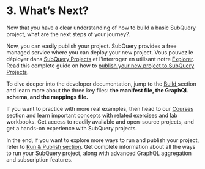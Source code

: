 # 3. What’s Next?

Now that you have a clear understanding of how to build a basic SubQuery project, what are the next steps of your journey?.

Now, you can easily publish your project. SubQuery provides a free managed service where you can deploy your new project. Vous pouvez le déployer dans [SubQuery Projects](https://project.subquery.network) et l'interroger en utilisant notre [Explorer](https://explorer.subquery.network). Read this complete guide on how to [publish your new project to SubQuery Projects](../../run_publish/publish.md).

To dive deeper into the developer documentation, jump to the [Build ](../../build/introduction.md) section and learn more about the three key files: **the manifest file, the GraphQL schema, and the mappings file.**

If you want to practice with more real examples, then head to our [Courses](../../academy/academy.md) section and learn important concepts with related exercises and lab workbooks. Get access to readily available and open-source projects, and get a hands-on experience with SubQuery projects.

In the end, if you want to explore more ways to run and publish your project, refer to [Run & Publish section](../../run_publish/run.md). Get complete information about all the ways to run your SubQuery project, along with advanced GraphQL aggregation and subscription features.
